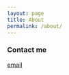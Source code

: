```yaml
---
layout: page
title: About
permalink: /about/
---
```


### Contact me

[email](mailto:wildfruits630@gmail.com)
